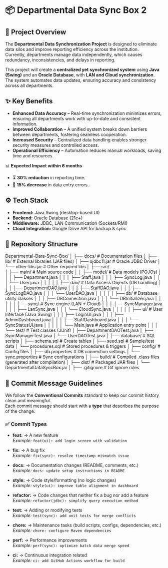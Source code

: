 # 📦 Departmental Data Sync Box 2

## 🔹 Project Overview
The **Departmental Data Synchronization Project** is designed to eliminate data silos and improve reporting efficiency across the institution.  
Currently, departments manage data independently, which causes redundancy, inconsistencies, and delays in reporting.  

This project will create a **centralized yet synchronized system** using **Java (Swing)** and an **Oracle Database**, with **LAN and Cloud synchronization**.  
The system automates data updates, ensuring accuracy and consistency across all departments.

## ✨ Key Benefits
- **Enhanced Data Accuracy** – Real-time synchronization minimizes errors, ensuring all departments work with up-to-date and consistent information.  
- **Improved Collaboration** – A unified system breaks down barriers between departments, fostering seamless cooperation.  
- **Increased Security** – Centralized data handling enables stronger security measures and controlled access.  
- **Operational Efficiency** – Automation reduces manual workloads, saving time and resources.  

📊 **Expected Impact within 6 months**  
- ⏳ **30% reduction** in reporting time.  
- 📝 **15% decrease** in data entry errors.  



## ⚙️ Tech Stack
- **Frontend:** Java Swing (desktop-based UI)  
- **Backend:** Oracle Database (21c+)  
- **Middleware:** JDBC, LAN Communication (Sockets/RMI)  
- **Cloud Integration:** Google Drive API for backup & sync  


## 📂 Repository Structure

Departmental-Data-Sync-Box/
│
├── docs/                        # Documentation files
│
├── lib/                         # External libraries (JAR files)
│   ├── ojdbc11.jar              # Oracle JDBC Driver
│   └── other-libs.jar           # Other required libs
│
├── src/                        
│   ├── main/                    # Main source code
│   │   ├── model/               # Data models (POJOs)
│   │   │   ├── Department.java
│   │   │   ├── Staff.java
│   │   │   ├── SyncLog.java
│   │   │   └── User.java
│   │   │
│   │   ├── dao/                 # Data Access Objects (DB handling)
│   │   │   ├── DepartmentDAO.java
│   │   │   ├── StaffDAO.java
│   │   │   ├── SyncLogDAO.java
│   │   │   └── UserDAO.java
│   │   │
│   │   ├── db/                  # Database utility classes
│   │   │   ├── DBConnection.java
│   │   │   └── DBInitializer.java
│   │   │
│   │   ├── sync/                # Sync engine (LAN + Cloud)
│   │   │   ├── SyncManager.java
│   │   │   ├── LanSync.java
│   │   │   └── CloudSync.java
│   │   │
│   │   ├── ui/                  # User Interface (Java Swing)
│   │   │   ├── LoginUI.java
│   │   │   ├── AdminDashboard.java
│   │   │   ├── StaffDashboard.java
│   │   │   └── SyncStatusUI.java
│   │   │
│   │   └── Main.java            # Application entry point
│   │
│   └── test/                    # Test classes (JUnit)
│       ├── DepartmentDAOTest.java
│       ├── SyncManagerTest.java
│       └── UserDAOTest.java
│
├── database/                    # SQL scripts
│   ├── schema.sql               # Create tables
│   ├── seed.sql                 # Sample/test data
│   └── procedures.sql           # Stored procedures & triggers
│
├── config/                      # Config files
│   ├── db.properties            # DB connection settings
│   └── sync.properties          # Sync configurations
│
├── build/                       # Compiled .class files (generated after compilation)
│
├── dist/                        # Packaged JAR files
│   └── DepartmentalDataSyncBox.jar
│
├── .gitignore                   # Git ignore rules


## 📌 Commit Message Guidelines

We follow the **Conventional Commits** standard to keep our commit history clean and meaningful.  
Each commit message should start with a **type** that describes the purpose of the change.

### ✅ Commit Types

- **feat:** → A new feature  
  _Example:_ `feat(ui): add login screen with validation`

- **fix:** → A bug fix  
  _Example:_ `fix(sync): resolve timestamp mismatch issue`

- **docs:** → Documentation changes (README, comments, etc.)  
  _Example:_ `docs: update setup instructions in README`

- **style:** → Code style/formatting (no logic changes)  
  _Example:_ `style(ui): improve table alignment in dashboard`

- **refactor:** → Code changes that neither fix a bug nor add a feature  
  _Example:_ `refactor(jdbc): simplify query execution method`

- **test:** → Adding or modifying tests  
  _Example:_ `test(sync): add unit tests for merge conflicts`

- **chore:** → Maintenance tasks (build scripts, configs, dependencies, etc.)  
  _Example:_ `chore: configure Maven dependencies`

- **perf:** → Performance improvements  
  _Example:_ `perf(sync): optimize batch data merge speed`

- **ci:** → Continuous integration related  
  _Example:_ `ci: add GitHub Actions workflow for build`



